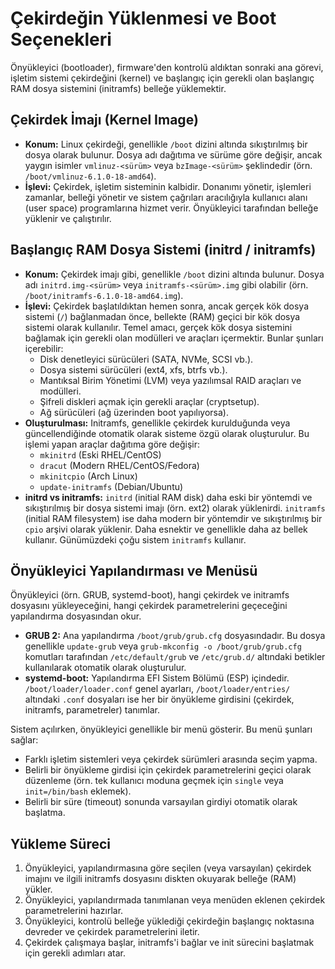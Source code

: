 # Çekirdeğin Yüklenmesi ve Boot Seçenekleri

Önyükleyici (bootloader), firmware'den kontrolü aldıktan sonraki ana görevi, işletim sistemi çekirdeğini (kernel) ve başlangıç için gerekli olan başlangıç RAM dosya sistemini (initramfs) belleğe yüklemektir.

## Çekirdek İmajı (Kernel Image)

*   **Konum:** Linux çekirdeği, genellikle `/boot` dizini altında sıkıştırılmış bir dosya olarak bulunur. Dosya adı dağıtıma ve sürüme göre değişir, ancak yaygın isimler `vmlinuz-<sürüm>` veya `bzImage-<sürüm>` şeklindedir (örn. `/boot/vmlinuz-6.1.0-18-amd64`).
*   **İşlevi:** Çekirdek, işletim sisteminin kalbidir. Donanımı yönetir, işlemleri zamanlar, belleği yönetir ve sistem çağrıları aracılığıyla kullanıcı alanı (user space) programlarına hizmet verir. Önyükleyici tarafından belleğe yüklenir ve çalıştırılır.

## Başlangıç RAM Dosya Sistemi (initrd / initramfs)

*   **Konum:** Çekirdek imajı gibi, genellikle `/boot` dizini altında bulunur. Dosya adı `initrd.img-<sürüm>` veya `initramfs-<sürüm>.img` gibi olabilir (örn. `/boot/initramfs-6.1.0-18-amd64.img`).
*   **İşlevi:** Çekirdek başlatıldıktan hemen sonra, ancak gerçek kök dosya sistemi (`/`) bağlanmadan önce, bellekte (RAM) geçici bir kök dosya sistemi olarak kullanılır. Temel amacı, gerçek kök dosya sistemini bağlamak için gerekli olan modülleri ve araçları içermektir. Bunlar şunları içerebilir:
    *   Disk denetleyici sürücüleri (SATA, NVMe, SCSI vb.).
    *   Dosya sistemi sürücüleri (ext4, xfs, btrfs vb.).
    *   Mantıksal Birim Yönetimi (LVM) veya yazılımsal RAID araçları ve modülleri.
    *   Şifreli diskleri açmak için gerekli araçlar (cryptsetup).
    *   Ağ sürücüleri (ağ üzerinden boot yapılıyorsa).
*   **Oluşturulması:** Initramfs, genellikle çekirdek kurulduğunda veya güncellendiğinde otomatik olarak sisteme özgü olarak oluşturulur. Bu işlemi yapan araçlar dağıtıma göre değişir:
    *   `mkinitrd` (Eski RHEL/CentOS)
    *   `dracut` (Modern RHEL/CentOS/Fedora)
    *   `mkinitcpio` (Arch Linux)
    *   `update-initramfs` (Debian/Ubuntu)
*   **initrd vs initramfs:** `initrd` (initial RAM disk) daha eski bir yöntemdi ve sıkıştırılmış bir dosya sistemi imajı (örn. ext2) olarak yüklenirdi. `initramfs` (initial RAM filesystem) ise daha modern bir yöntemdir ve sıkıştırılmış bir `cpio` arşivi olarak yüklenir. Daha esnektir ve genellikle daha az bellek kullanır. Günümüzdeki çoğu sistem `initramfs` kullanır.

## Önyükleyici Yapılandırması ve Menüsü

Önyükleyici (örn. GRUB, systemd-boot), hangi çekirdek ve initramfs dosyasını yükleyeceğini, hangi çekirdek parametrelerini geçeceğini yapılandırma dosyasından okur.

*   **GRUB 2:** Ana yapılandırma `/boot/grub/grub.cfg` dosyasındadır. Bu dosya genellikle `update-grub` veya `grub-mkconfig -o /boot/grub/grub.cfg` komutları tarafından `/etc/default/grub` ve `/etc/grub.d/` altındaki betikler kullanılarak otomatik olarak oluşturulur.
*   **systemd-boot:** Yapılandırma EFI Sistem Bölümü (ESP) içindedir. `/boot/loader/loader.conf` genel ayarları, `/boot/loader/entries/` altındaki `.conf` dosyaları ise her bir önyükleme girdisini (çekirdek, initramfs, parametreler) tanımlar.

Sistem açılırken, önyükleyici genellikle bir menü gösterir. Bu menü şunları sağlar:
*   Farklı işletim sistemleri veya çekirdek sürümleri arasında seçim yapma.
*   Belirli bir önyükleme girdisi için çekirdek parametrelerini geçici olarak düzenleme (örn. tek kullanıcı moduna geçmek için `single` veya `init=/bin/bash` eklemek).
*   Belirli bir süre (timeout) sonunda varsayılan girdiyi otomatik olarak başlatma.

## Yükleme Süreci

1.  Önyükleyici, yapılandırmasına göre seçilen (veya varsayılan) çekirdek imajını ve ilgili initramfs dosyasını diskten okuyarak belleğe (RAM) yükler.
2.  Önyükleyici, yapılandırmada tanımlanan veya menüden eklenen çekirdek parametrelerini hazırlar.
3.  Önyükleyici, kontrolü belleğe yüklediği çekirdeğin başlangıç noktasına devreder ve çekirdek parametrelerini iletir.
4.  Çekirdek çalışmaya başlar, initramfs'i bağlar ve init sürecini başlatmak için gerekli adımları atar.
